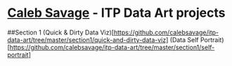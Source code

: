 # [Caleb Savage](http://calebcalebcaleb.com) - ITP Data Art projects
##Section 1
(Quick & Dirty Data Viz)[https://github.com/calebsavage/itp-data-art/tree/master/section1/quick-and-dirty-data-viz]
(Data Self Portrait)[https://github.com/calebsavage/itp-data-art/tree/master/section1/self-portrait]
